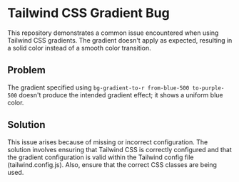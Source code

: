 # Tailwind CSS Gradient Bug

This repository demonstrates a common issue encountered when using Tailwind CSS gradients. The gradient doesn't apply as expected, resulting in a solid color instead of a smooth color transition.

## Problem
The gradient specified using `bg-gradient-to-r from-blue-500 to-purple-500` doesn't produce the intended gradient effect; it shows a uniform blue color.

## Solution
This issue arises because of missing or incorrect configuration. The solution involves ensuring that Tailwind CSS is correctly configured and that the gradient configuration is valid within the Tailwind config file (tailwind.config.js).  Also, ensure that the correct CSS classes are being used.